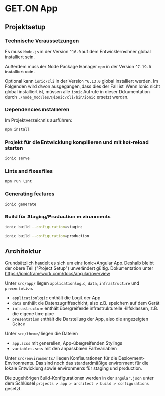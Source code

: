 # GET.ON App

## Projektsetup

### Technische Voraussetzungen

Es muss `Node.js` in der Version `^16.0` auf dem Entwicklerrechner global installiert sein.

Außerdem muss der Node Package Manager `npm` in der Version `^7.19.0` installiert sein.

Optional kann `ionic/cli` in der Version `^6.13.0` global installiert werden.
Im Folgenden wird davon ausgegangen, dass dies der Fall ist.
Wenn Ionic nicht global installiert ist, müssen alle `ionic` Aufrufe in dieser Dokumentation durch
`./node_modules/@ionic/cli/bin/ionic` ersetzt werden.

### Dependencies installieren

Im Projektverzeichnis ausführen:
```bash
npm install
```

### Projekt für die Entwicklung kompilieren und mit hot-reload starten
```bash
ionic serve
```

### Lints and fixes files
```bash
npm run lint
```

### Generating features
```bash
ionic generate
```

### Build für Staging/Production environments
```bash
ionic build --configuration=staging
```

```bash
ionic build --configuration=production
```

## Architektur

Grundsätzlich handelt es sich um eine Ionic+Angular App. Deshalb bleibt der
obere Teil ("Project Setup") unverändert gültig.
Dokumentation unter https://ionicframework.com/docs/angular/overview

Unter `src/app/` liegen `applicationlogic`, `data`, `infrastructure` und `presentation`.

* `applicationlogic` enthält die Logik der App
* `data` enthält die Datenzugriffsschicht, also z.B. speichern auf dem Gerät
* `infrastructure` enthält übergreifende infrastrukturelle Hilfsklassen, z.B. die eigene time pipe
* `presentation` enthält die Darstellung der App, also die angezeigten Seiten

Unter `src/theme/` liegen die Dateien

* `app.scss` mit generellen, App-übergreifenden Stylings
* `variables.scss` mit den anpassbaren Farbvariablen

Unter `src/environments/` liegen Konfigurationen für die Deployment-Environments.
Das sind noch das standardmäßige environment für die lokale Entwicklung sowie environments für staging und production.

Die zugehörigen Build-Konfigurationen werden in der `angular.json` unter dem Schlüssel
`projects > app > architect > build > configurations` gesetzt.
